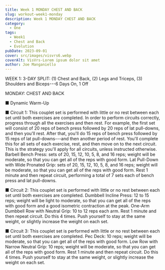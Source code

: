 ```yaml
---
title: Week 1 MONDAY CHEST AND BACK 
slug: workout-week1-monday
description: Week 1 MONDAY CHEST AND BACK 
category:
  - One
tags:
  - Week1
  - Chest and Back
  - Evolution
pubDate: 2023-09-01
cover: src/images/visvrs6.webp
coverAlt: VisVrs-Lorem ipsum dolor sit amet
author: Joe Manganiello
---
```


WEEK 1: 3-DAY SPLIT: (1) Chest and Back, (2) Legs and Triceps, (3) Shoulders and Biceps---6 Days On, 1 Off 

MONDAY: CHEST AND BACK 

■ Dynamic Warm-Up 

■ Circuit 1: This couplet set is performed with little or no rest between each set until both exercises are completed. In order to perform circuits correctly, progress through all the exercises and then rest. For example, the first set will consist of 20 reps of bench press followed by 20 reps of lat pull-downs, and then you'll rest. After that, you'll do 15 reps of bench press followed by 15 reps of lat pull-downs---and then another period of rest. You'll complete this for all sets of each exercise, rest, and then move on to the next circuit. This is the strategy you'll apply for all circuits, unless instructed otherwise. Barbell Bench Press: sets of 20, 15, 12, 10, 5, 8, and 16 reps; weight will be moderate, so that you can get all of the reps with good form. Lat Pull-Down with Wide Pronated Grip: sets of 20, 15, 12, 10, 5, 8, and 16 reps; weight will be moderate, so that you can get all of the reps with good form. Rest 1 minute and then repeat circuit, performing a total of 7 sets each of bench press and lat pull-downs. 

■ Circuit 2: This couplet set is performed with little or no rest between each set until both exercises are completed. Dumbbell Incline Press: 12 to 15 reps; weight will be light to moderate, so that you can get all of the reps with good form and a good isometric contraction at the peak. One-Arm Dumbbell Row with Neutral Grip: 10 to 12 reps each arm. Rest 1 minute and then repeat circuit. Do this 4 times. Push yourself to stay at the same weight, or slightly increase the weight on each set. 

■ Circuit 3: This couplet set is performed with little or no rest between each set until both exercises are completed. Pec Deck: 10 reps; weight will be moderate, so that you can get all of the reps with good form. Low Row with Narrow Neutral Grip: 10 reps; weight will be moderate, so that you can get all of the reps with good form. Rest 1 minute and then repeat circuit. Do this 4 times. Push yourself to stay at the same weight, or slightly increase the weight on each set.